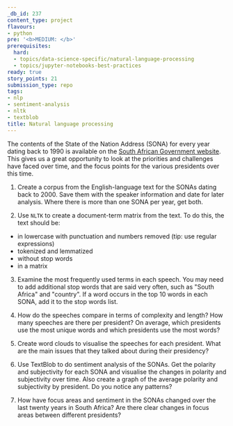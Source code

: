 ```yaml
---
_db_id: 237
content_type: project
flavours:
- python
pre: '<b>MEDIUM: </b>'
prerequisites:
  hard:
  - topics/data-science-specific/natural-language-processing
  - topics/jupyter-notebooks-best-practices
ready: true
story_points: 21
submission_type: repo
tags:
- nlp
- sentiment-analysis
- nltk
- textblob
title: Natural language processing
---
```


The contents of the State of the Nation Address (SONA) for every year dating back to 1990 is available on the [South African Government website](https://www.gov.za/state-nation-address). This gives us a great opportunity to look at the priorities and challenges have faced over time, and the focus points for the various presidents over this time.

1. Create a corpus from the English-language text for the SONAs dating back to 2000. Save them with the speaker information and date for later analysis. Where there is more than one SONA per year, get both.

2. Use `NLTK` to create a document-term matrix from the text. To do this, the text should be:  

  * in lowercase with punctuation and numbers removed (tip: use regular expressions)
  * tokenized and lemmatized
  * without stop words
  * in a matrix

3. Examine the most frequently used terms in each speech. You may need to add additional stop words that are said very often, such as "South Africa" and "country". If a word occurs in the top 10 words in each SONA, add it to the stop words list.

4. How do the speeches compare in terms of complexity and length? How many speeches are there per president? On average, which presidents use the most unique words and which presidents use the most words?

5. Create word clouds to visualise the speeches for each president. What are the main issues that they talked about during their presidency?

6. Use TextBlob to do sentiment analysis of the SONAs. Get the polarity and subjectivity for each SONA and visualise the changes in polarity and subjectivity over time. Also create a graph of the average polarity and subjectivity by president. Do you notice any patterns?

7. How have focus areas and sentiment in the SONAs changed over the last twenty years in South Africa? Are there clear changes in focus areas between different presidents?
